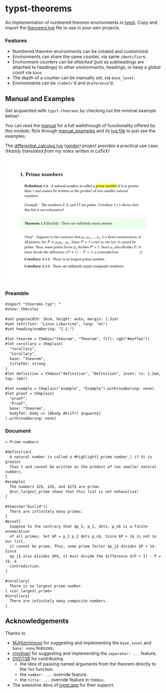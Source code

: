# typst-theorems

An implementation of numbered theorem environments in
[typst](https://github.com/typst/typst).
Copy and import the [theorems.typ](theorems.typ) file to use in your own projects.

### Features
- Numbered theorem environments can be created and customized.
- Environments can share the same counter, via same `identifier`s.
- Environment counters can be _attached_ (just as subheadings are attached to headings) to other environments, headings, or keep a global count via `base`.
- The depth of a counter can be manually set, via `base_level`.
- Environments can be `<label>`'d and `@reference`'d.

## Manual and Examples
Get acquainted with `typst-theorems` by checking out the minimal example below!

You can read the [manual](manual.pdf) for a full walkthrough of functionality offered by this module; flick through [manual_examples](manual_examples.pdf) and its [typ file](manual_examples.typ) to just see the examples.

The [differential_calculus.typ](differential_calculus.typ) ([render](differential_calculus.pdf)) project provides a practical use case. _(Hastily translated from my notes written in LaTeX)_

![basic example](basic.png)

### Preamble
```typst
#import "theorems.typ": *
#show: thmrules

#set page(width: 16cm, height: auto, margin: 1.5cm)
#set text(font: "Linux Libertine", lang: "en")
#set heading(numbering: "1.1.")

#let theorem = thmbox("theorem", "Theorem", fill: rgb("#eeffee"))
#let corollary = thmplain(
  "corollary",
  "Corollary",
  base: "theorem",
  titlefmt: strong
)
#let definition = thmbox("definition", "Definition", inset: (x: 1.2em, top: 1em))

#let example = thmplain("example", "Example").with(numbering: none)
#let proof = thmplain(
  "proof",
  "Proof",
  base: "theorem",
  bodyfmt: body => [#body #h(1fr) $square$]
).with(numbering: none)
```

### Document
```typst
= Prime numbers

#definition[
  A natural number is called a #highlight[_prime number_] if it is greater
  than 1 and cannot be written as the product of two smaller natural numbers.
]
#example[
  The numbers $2$, $3$, and $17$ are prime.
  @cor_largest_prime shows that this list is not exhaustive!
]

#theorem("Euclid")[
  There are infinitely many primes.
]
#proof[
  Suppose to the contrary that $p_1, p_2, dots, p_n$ is a finite enumeration
  of all primes. Set $P = p_1 p_2 dots p_n$. Since $P + 1$ is not in our list,
  it cannot be prime. Thus, some prime factor $p_j$ divides $P + 1$.  Since
  $p_j$ also divides $P$, it must divide the difference $(P + 1) - P = 1$, a
  contradiction.
]

#corollary[
  There is no largest prime number.
] <cor_largest_prime>
#corollary[
  There are infinitely many composite numbers.
]
```


## Acknowledgements

Thanks to

- [MJHutchinson]("https://github.com/MJHutchinson") for suggesting and
  implementing the `base_level` and `base: none` features,
- [rmolinari]("https://github.com/rmolinari") for suggesting and
  implementing the `separator: ...` feature,
- [DVDTSB]("https://github.com/DVDTSB") for contributing
  - the idea of passing named arguments from the theorem directly to the `fmt`
    function.
  - the `number: ...` override feature.
  - the `title: ...` override feature in `thmbox`.
- The awesome devs of [typst.app]("https://typst.app/") for their
  support.
